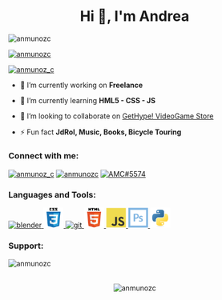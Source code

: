 <h1 align="center">Hi 👋, I'm Andrea</h1>
<p align="left"> <img src="https://komarev.com/ghpvc/?username=anmunozc&label=Profile%20views&color=0e75b6&style=flat" alt="anmunozc" /> </p>

<p align="left"> <a href="https://github.com/ryo-ma/github-profile-trophy"><img src="https://github-profile-trophy.vercel.app/?username=anmunozc" alt="anmunozc" /></a> </p>

<p align="left"> <a href="https://twitter.com/anmunoz_c" target="blank"><img src="https://img.shields.io/twitter/follow/anmunoz_c?logo=twitter&style=for-the-badge" alt="anmunoz_c" /></a> </p>

- 🔭 I’m currently working on **Freelance**

- 🌱 I’m currently learning **HML5 - CSS - JS**

- 👯 I’m looking to collaborate on [GetHype! VideoGame Store](https://www.facebook.com/GetHypeCL/)

- ⚡ Fun fact **JdRol, Music, Books, Bicycle Touring**

<h3 align="left">Connect with me:</h3>
<p align="left">
<a href="https://twitter.com/anmunoz_c" target="blank"><img align="center" src="https://raw.githubusercontent.com/rahuldkjain/github-profile-readme-generator/master/src/images/icons/Social/twitter.svg" alt="anmunoz_c" height="30" width="40" /></a>
<a href="https://linkedin.com/in/anmunozc" target="blank"><img align="center" src="https://raw.githubusercontent.com/rahuldkjain/github-profile-readme-generator/master/src/images/icons/Social/linked-in-alt.svg" alt="anmunozc" height="30" width="40" /></a>
<a href="https://discord.gg/AMC#5574" target="blank"><img align="center" src="https://raw.githubusercontent.com/rahuldkjain/github-profile-readme-generator/master/src/images/icons/Social/discord.svg" alt="AMC#5574" height="30" width="40" /></a>
</p>

<h3 align="left">Languages and Tools:</h3>
<p align="left"> <a href="https://www.blender.org/" target="_blank" rel="noreferrer"> <img src="https://download.blender.org/branding/community/blender_community_badge_white.svg" alt="blender" width="40" height="40"/> </a> <a href="https://www.w3schools.com/css/" target="_blank" rel="noreferrer"> <img src="https://raw.githubusercontent.com/devicons/devicon/master/icons/css3/css3-original-wordmark.svg" alt="css3" width="40" height="40"/> </a> <a href="https://git-scm.com/" target="_blank" rel="noreferrer"> <img src="https://www.vectorlogo.zone/logos/git-scm/git-scm-icon.svg" alt="git" width="40" height="40"/> </a> <a href="https://www.w3.org/html/" target="_blank" rel="noreferrer"> <img src="https://raw.githubusercontent.com/devicons/devicon/master/icons/html5/html5-original-wordmark.svg" alt="html5" width="40" height="40"/> </a> <a href="https://developer.mozilla.org/en-US/docs/Web/JavaScript" target="_blank" rel="noreferrer"> <img src="https://raw.githubusercontent.com/devicons/devicon/master/icons/javascript/javascript-original.svg" alt="javascript" width="40" height="40"/> </a> <a href="https://www.photoshop.com/en" target="_blank" rel="noreferrer"> <img src="https://raw.githubusercontent.com/devicons/devicon/master/icons/photoshop/photoshop-line.svg" alt="photoshop" width="40" height="40"/> </a> <a href="https://www.python.org" target="_blank" rel="noreferrer"> <img src="https://raw.githubusercontent.com/devicons/devicon/master/icons/python/python-original.svg" alt="python" width="40" height="40"/> </a> </p>

<h3 align="left">Support:</h3>
<p><a href="https://www.buymeacoffee.com/anmunozc"> <img align="left" src="https://cdn.buymeacoffee.com/buttons/v2/default-yellow.png" height="50" width="210" alt="anmunozc" /></a></p><br><br>

<p><img align="center" src="https://github-readme-stats.vercel.app/api/top-langs?username=anmunozc&show_icons=true&locale=en&layout=compact" alt="anmunozc" /></p>
